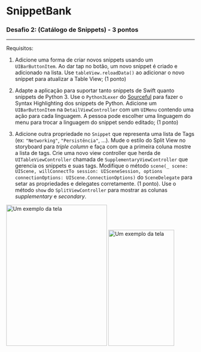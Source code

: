 # SnippetBank

### Desafio 2: (Catálogo de Snippets) - 3 pontos

---

Requisitos:

1. Adicione uma forma de criar novos snippets usando um `UIBarButtonItem`. Ao dar tap no botão, um novo snippet é criado e adicionado na lista. Use `tableView.reloadData()` ao adicionar o novo snippet para atualizar a Table View; (1 ponto)

2. Adapte a aplicação para suportar tanto snippets de Swift quanto snippets de Python 3. Use o `Python3Lexer` do [Sourceful](https://github.com/twostraws/Sourceful) para fazer o Syntax Highlighting dos snippets de Python. Adicione um `UIBarButtonItem` na `DetailViewController` com um `UIMenu` contendo uma ação para cada linguagem. A pessoa pode escolher uma linguagem do menu para trocar a linguagem do snippet sendo editado; (1 ponto)
3. Adicione outra propriedade no `Snippet` que representa uma lista de Tags (ex: `"Networking"`, `"Persistência"`, ...). Mude o estilo do Split View no storyboard para *triple column* e faça com que a primeira coluna mostre a lista de tags. Crie uma novo view controller que herda de `UITableViewController` chamada de `SupplementaryViewController` que gerencia os snippets e suas tags. Modifique o método `scene(_ scene: UIScene, willConnectTo session: UISceneSession, options connectionOptions: UIScene.ConnectionOptions)` do `SceneDelegate` para setar as propriedades e delegates corretamente. (1 ponto). Use o método `show` do `SplitViewController` para mostrar as colunas *supplementary* e *secondary*.

 <img src="snippet_Ipad.gif" alt="Um exemplo da tela" width="269" height="377">
 <img src="snippet_iPhone.gif" alt="Um exemplo da tela" width="176" height="310">
